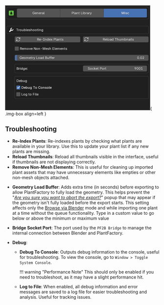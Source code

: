 ![Preferences - Misc](../images/preferences_misc.webp){ .img-box align=left }

## Troubleshooting

- **Re-Index Plants**: Re-indexes plants by checking what plants are available in your library. Use this to update your plant list if any new plants are missing.
- **Reload Thumbnails**: Reload all thumbnails visible in the interface, useful if thumbnails are not displaying correctly.
- **Remove Non-Mesh Elements**: This is useful for cleaning up imported plant assets that may have unnecessary elements like empties or other non-mesh objects attached.

<div style="clear:both"></div>

- **Geometry Load Buffer**: Adds extra time (in seconds) before exporting to allow PlantFactory to fully load the geometry. This helps prevent the "*[Are you sure you want to abort the export?](../support/faq.md#i-receive-a-are-you-sure-you-want-to-abort-the-export-popup-during-import)*" popup that may appear if the geometry isn't fully loaded before the export starts. This setting affects only the [Browse via Blender](../workflow/browse_via_blender.md) mode and while importing one plant at a time without the queue functionality. Type in a custom value to go below or above the minimum or maximum value


- **Bridge Socket Port**: The port used by the  `PF2B Bridge` to manage the internal connection between Blender and PlantFactory.
- **Debug**:
    - **Debug To Console**: Outputs debug information to the console, useful for troubleshooting. To view the console, go to `Window > Toggle System Console`.

        !!! warning "Performance Note"
            This should only be enabled if you need to troubleshoot, as it may have a slight performance hit.

    - **Log to File**: When enabled, all debug information and error messages are saved to a log file for easier troubleshooting and analysis. Useful for tracking issues.